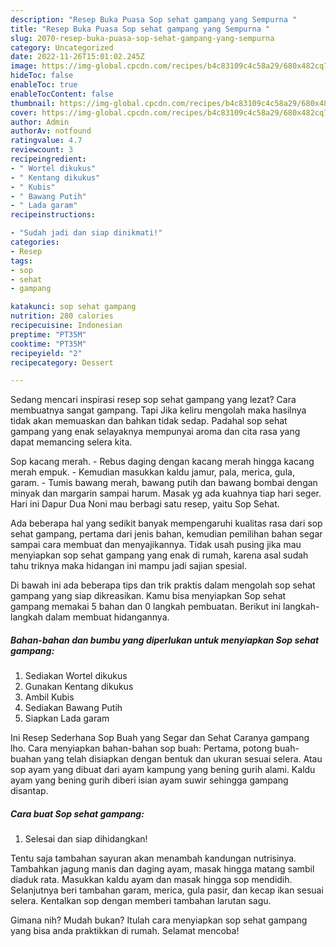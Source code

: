 ```yaml
---
description: "Resep Buka Puasa Sop sehat gampang yang Sempurna "
title: "Resep Buka Puasa Sop sehat gampang yang Sempurna "
slug: 2070-resep-buka-puasa-sop-sehat-gampang-yang-sempurna
category: Uncategorized
date: 2022-11-26T15:01:02.245Z
image: https://img-global.cpcdn.com/recipes/b4c83109c4c58a29/680x482cq70/sop-sehat-gampang-foto-resep-utama.jpg
hideToc: false
enableToc: true
enableTocContent: false
thumbnail: https://img-global.cpcdn.com/recipes/b4c83109c4c58a29/680x482cq70/sop-sehat-gampang-foto-resep-utama.jpg
cover: https://img-global.cpcdn.com/recipes/b4c83109c4c58a29/680x482cq70/sop-sehat-gampang-foto-resep-utama.jpg
author: Admin
authorAv: notfound
ratingvalue: 4.7
reviewcount: 3
recipeingredient:
- " Wortel dikukus"
- " Kentang dikukus"
- " Kubis"
- " Bawang Putih"
- " Lada garam"
recipeinstructions:

- "Sudah jadi dan siap dinikmati!"
categories:
- Resep
tags:
- sop
- sehat
- gampang

katakunci: sop sehat gampang 
nutrition: 280 calories
recipecuisine: Indonesian
preptime: "PT35M"
cooktime: "PT35M"
recipeyield: "2"
recipecategory: Dessert

---
```



Sedang mencari inspirasi resep sop sehat gampang yang lezat? Cara membuatnya sangat gampang. Tapi Jika keliru mengolah maka hasilnya tidak akan memuaskan dan bahkan tidak sedap. Padahal sop sehat gampang yang enak selayaknya mempunyai aroma dan cita rasa yang dapat memancing selera kita.


Sop kacang merah. - Rebus daging dengan kacang merah hingga kacang merah empuk. - Kemudian masukkan kaldu jamur, pala, merica, gula, garam. - Tumis bawang merah, bawang putih dan bawang bombai dengan minyak dan margarin sampai harum. Masak yg ada kuahnya tiap hari seger. Hari ini Dapur Dua Noni mau berbagi satu resep, yaitu Sop Sehat.

Ada beberapa hal yang sedikit banyak mempengaruhi kualitas rasa dari sop sehat gampang, pertama dari jenis bahan, kemudian pemilihan bahan segar sampai cara membuat dan menyajikannya. Tidak usah pusing jika mau menyiapkan sop sehat gampang yang enak di rumah, karena asal sudah tahu triknya maka hidangan ini mampu jadi sajian spesial.


Di bawah ini ada beberapa tips dan trik praktis dalam mengolah sop sehat gampang yang siap dikreasikan. Kamu bisa menyiapkan Sop sehat gampang memakai 5 bahan dan 0 langkah pembuatan. Berikut ini langkah-langkah dalam membuat hidangannya.

<!--inarticleads1-->

##### Bahan-bahan dan bumbu yang diperlukan untuk menyiapkan Sop sehat gampang:

1. Sediakan  Wortel dikukus
1. Gunakan  Kentang dikukus
1. Ambil  Kubis
1. Sediakan  Bawang Putih
1. Siapkan  Lada garam


Ini Resep Sederhana Sop Buah yang Segar dan Sehat Caranya gampang lho. Cara menyiapkan bahan-bahan sop buah: Pertama, potong buah-buahan yang telah disiapkan dengan bentuk dan ukuran sesuai selera. Atau sop ayam yang dibuat dari ayam kampung yang bening gurih alami. Kaldu ayam yang bening gurih diberi isian ayam suwir sehingga gampang disantap. 

<!--inarticleads2-->

##### Cara buat Sop sehat gampang:


1. Selesai dan siap dihidangkan!

Tentu saja tambahan sayuran akan menambah kandungan nutrisinya. Tambahkan jagung manis dan daging ayam, masak hingga matang sambil diaduk rata. Masukkan kaldu ayam dan masak hingga sop mendidih. Selanjutnya beri tambahan garam, merica, gula pasir, dan kecap ikan sesuai selera. Kentalkan sop dengan memberi tambahan larutan sagu. 

Gimana nih? Mudah bukan? Itulah cara menyiapkan sop sehat gampang yang bisa anda praktikkan di rumah. Selamat mencoba!
